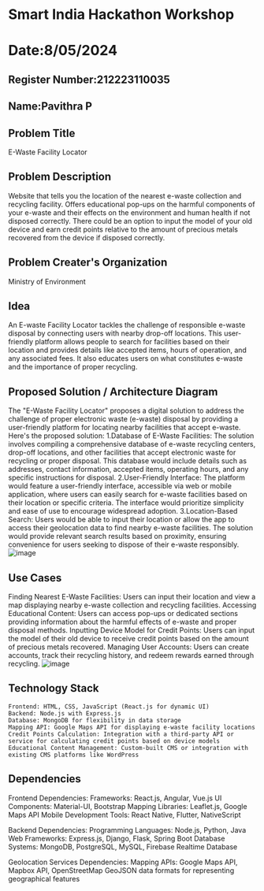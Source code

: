 # Smart India Hackathon Workshop
# Date:8/05/2024
## Register Number:212223110035
## Name:Pavithra P
## Problem Title
E-Waste Facility Locator
## Problem Description
Website that tells you the location of the nearest e-waste collection and recycling facility. Offers educational pop-ups on the harmful components of your e-waste and their effects on the environment and human health if not disposed correctly. There could be an option to input the model of your old device and earn credit points relative to the amount of precious metals recovered from the device if disposed correctly.
## Problem Creater's Organization
Ministry of Environment

## Idea

An E-waste Facility Locator tackles the challenge of responsible e-waste disposal by connecting users with nearby drop-off locations. This user-friendly platform allows people to search for facilities based on their location and provides details like accepted items, hours of operation, and any associated fees. It also educates users on what constitutes e-waste and the importance of proper recycling.
## Proposed Solution / Architecture Diagram
The "E-Waste Facility Locator" proposes a digital solution to address the challenge of proper electronic waste (e-waste) disposal by providing a user-friendly platform for locating nearby facilities that accept e-waste. Here's the proposed solution: 1.Database of E-Waste Facilities: The solution involves compiling a comprehensive database of e-waste recycling centers, drop-off locations, and other facilities that accept electronic waste for recycling or proper disposal. This database would include details such as addresses, contact information, accepted items, operating hours, and any specific instructions for disposal. 2.User-Friendly Interface: The platform would feature a user-friendly interface, accessible via web or mobile application, where users can easily search for e-waste facilities based on their location or specific criteria. The interface would prioritize simplicity and ease of use to encourage widespread adoption. 3.Location-Based Search: Users would be able to input their location or allow the app to access their geolocation data to find nearby e-waste facilities. The solution would provide relevant search results based on proximity, ensuring convenience for users seeking to dispose of their e-waste responsibly.
![image](https://github.com/23007232/SIHPS/assets/139115574/3a9e83be-92a9-44d9-8cc0-0761aab00f1d)

## Use Cases
Finding Nearest E-Waste Facilities: Users can input their location and view a map displaying nearby e-waste collection and recycling facilities. Accessing Educational Content: Users can access pop-ups or dedicated sections providing information about the harmful effects of e-waste and proper disposal methods. Inputting Device Model for Credit Points: Users can input the model of their old device to receive credit points based on the amount of precious metals recovered. Managing User Accounts: Users can create accounts, track their recycling history, and redeem rewards earned through recycling.
![image](https://github.com/23007232/SIHPS/assets/139115574/bb15406e-54cd-4652-8aec-788a3566f67a)

## Technology Stack
```
Frontend: HTML, CSS, JavaScript (React.js for dynamic UI)
Backend: Node.js with Express.js
Database: MongoDB for flexibility in data storage
Mapping API: Google Maps API for displaying e-waste facility locations
Credit Points Calculation: Integration with a third-party API or service for calculating credit points based on device models
Educational Content Management: Custom-built CMS or integration with existing CMS platforms like WordPress
```

## Dependencies
Frontend Dependencies: Frameworks: React.js, Angular, Vue.js UI Components: Material-UI, Bootstrap Mapping Libraries: Leaflet.js, Google Maps API Mobile Development Tools: React Native, Flutter, NativeScript

Backend Dependencies: Programming Languages: Node.js, Python, Java Web Frameworks: Express.js, Django, Flask, Spring Boot Database Systems: MongoDB, PostgreSQL, MySQL, Firebase Realtime Database

Geolocation Services Dependencies: Mapping APIs: Google Maps API, Mapbox API, OpenStreetMap GeoJSON data formats for representing geographical features
